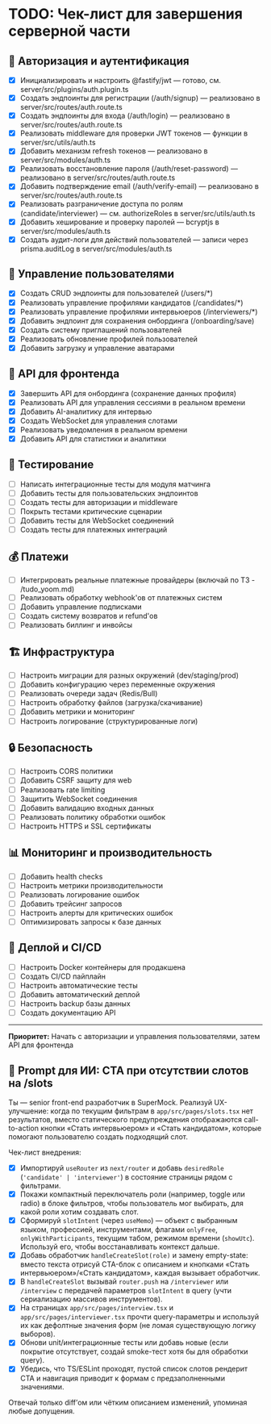 # TODO: Чек-лист для завершения серверной части

## 🔐 Авторизация и аутентификация
- [x] Инициализировать и настроить @fastify/jwt — готово, см. server/src/plugins/auth.plugin.ts
- [x] Создать эндпоинты для регистрации (/auth/signup) — реализовано в server/src/routes/auth.route.ts
- [x] Создать эндпоинты для входа (/auth/login) — реализовано в server/src/routes/auth.route.ts
- [x] Реализовать middleware для проверки JWT токенов — функции в server/src/utils/auth.ts
- [x] Добавить механизм refresh токенов — реализовано в server/src/modules/auth.ts
- [x] Реализовать восстановление пароля (/auth/reset-password) — реализовано в server/src/routes/auth.route.ts
- [x] Добавить подтверждение email (/auth/verify-email) — реализовано в server/src/routes/auth.route.ts
- [x] Реализовать разграничение доступа по ролям (candidate/interviewer) — см. authorizeRoles в server/src/utils/auth.ts
- [x] Добавить хеширование и проверку паролей — bcryptjs в server/src/modules/auth.ts
- [x] Создать аудит-логи для действий пользователей — записи через prisma.auditLog в server/src/modules/auth.ts

## 👥 Управление пользователями
- [x] Создать CRUD эндпоинты для пользователей (/users/*)
- [x] Реализовать управление профилями кандидатов (/candidates/*)
- [x] Реализовать управление профилями интервьюеров (/interviewers/*)
- [x] Добавить эндпоинт для сохранения онбординга (/onboarding/save)
- [x] Создать систему приглашений пользователей
- [x] Реализовать обновление профилей пользователей
- [x] Добавить загрузку и управление аватарами

## 🔌 API для фронтенда
- [x] Завершить API для онбординга (сохранение данных профиля)
- [x] Реализовать API для управления сессиями в реальном времени
- [x] Добавить AI-аналитику для интервью
- [x] Создать WebSocket для управления слотами
- [x] Реализовать уведомления в реальном времени
- [x] Добавить API для статистики и аналитики

## 🧪 Тестирование
- [ ] Написать интеграционные тесты для модуля матчинга
- [ ] Добавить тесты для пользовательских эндпоинтов
- [ ] Создать тесты для авторизации и middleware
- [ ] Покрыть тестами критические сценарии
- [ ] Добавить тесты для WebSocket соединений
- [ ] Создать тесты для платежных интеграций

## 💰 Платежи
- [ ] Интегрировать реальные платежные провайдеры (включай по ТЗ - /tudo_yoom.md)
- [ ] Реализовать обработку webhook'ов от платежных систем
- [ ] Добавить управление подписками
- [ ] Создать систему возвратов и refund'ов
- [ ] Реализовать биллинг и инвойсы

## 🏗️ Инфраструктура
- [ ] Настроить миграции для разных окружений (dev/staging/prod)
- [ ] Добавить конфигурацию через переменные окружения
- [ ] Реализовать очереди задач (Redis/Bull)
- [ ] Настроить обработку файлов (загрузка/скачивание)
- [ ] Добавить метрики и мониторинг
- [ ] Настроить логирование (структурированные логи)

## 🔒 Безопасность
- [ ] Настроить CORS политики
- [ ] Добавить CSRF защиту для web
- [ ] Реализовать rate limiting
- [ ] Защитить WebSocket соединения
- [ ] Добавить валидацию входных данных
- [ ] Реализовать политику обработки ошибок
- [ ] Настроить HTTPS и SSL сертификаты

## 📊 Мониторинг и производительность
- [ ] Добавить health checks
- [ ] Настроить метрики производительности
- [ ] Реализовать логирование ошибок
- [ ] Добавить трейсинг запросов
- [ ] Настроить алерты для критических ошибок
- [ ] Оптимизировать запросы к базе данных

## 🚀 Деплой и CI/CD
- [ ] Настроить Docker контейнеры для продакшена
- [ ] Создать CI/CD пайплайн
- [ ] Настроить автоматические тесты
- [ ] Добавить автоматический деплой
- [ ] Настроить backup базы данных
- [ ] Создать документацию API

---
**Приоритет:** Начать с авторизации и управления пользователями, затем API для фронтенда

## 🤖 Prompt для ИИ: CTA при отсутствии слотов на /slots
Ты — senior front-end разработчик в SuperMock. Реализуй UX-улучшение: когда по текущим фильтрам в `app/src/pages/slots.tsx` нет результатов, вместо статического предупреждения отображаются call-to-action кнопки «Стать интервьюером» и «Стать кандидатом», которые помогают пользователю создать подходящий слот.

Чек-лист внедрения:
- [x] Импортируй `useRouter` из `next/router` и добавь `desiredRole` (`'candidate' | 'interviewer'`) в состояние страницы рядом с фильтрами.
- [x] Покажи компактный переключатель роли (например, toggle или radio) в блоке фильтров, чтобы пользователь мог выбирать, для какой роли хотим создавать слот.
- [x] Сформируй `slotIntent` (через `useMemo`) — объект с выбранным языком, профессией, инструментами, флагами `onlyFree`, `onlyWithParticipants`, текущим табом, режимом времени (`showUtc`). Используй его, чтобы восстанавливать контекст дальше.
- [x] Добавь обработчик `handleCreateSlot(role)` и замену empty-state: вместо текста отрисуй CTA-блок с описанием и кнопками «Стать интервьюером»/«Стать кандидатом», каждая вызывает обработчик.
- [x] В `handleCreateSlot` вызывай `router.push` на `/interviewer` или `/interview` с передачей параметров `slotIntent` в query (учти сериализацию массивов инструментов).
- [x] На страницах `app/src/pages/interview.tsx` и `app/src/pages/interviewer.tsx` прочти query-параметры и используй их как дефолтные значения форм (не ломая существующую логику выборов).
- [x] Обнови unit/интеграционные тесты или добавь новые (если покрытие отсутствует, создай smoke-тест хотя бы для обработки query).
- [x] Убедись, что TS/ESLint проходят, пустой список слотов рендерит CTA и навигация приводит к формам с предзаполненными значениями.

Отвечай только diff’ом или чётким описанием изменений, упоминая любые допущения.
